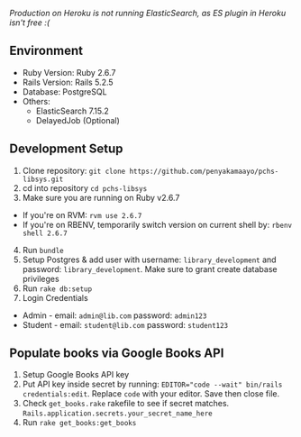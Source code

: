 *Production on Heroku is not running ElasticSearch, as ES plugin in Heroku isn't free :(*

Environment
--------
- Ruby Version: Ruby 2.6.7
- Rails Version: Rails 5.2.5
- Database: PostgreSQL
- Others:
  - ElasticSearch 7.15.2
  - DelayedJob (Optional)
  

Development Setup
--------
1. Clone repository: `git clone https://github.com/penyakamaayo/pchs-libsys.git`
2. cd into repository `cd pchs-libsys`
3. Make sure you are running on Ruby v2.6.7
  * If you're on RVM: `rvm use 2.6.7`
  * If you're on RBENV, temporarily switch version on current shell by: `rbenv shell 2.6.7`
4. Run `bundle`
5. Setup Postgres & add user with username: `library_development` and password: `library_development`. Make sure to grant create database privileges
6. Run `rake db:setup`
7. Login Credentials
  * Admin - email: `admin@lib.com` password: `admin123`
  * Student - email: `student@lib.com` password: `student123`

Populate books via Google Books API
--------
1. Setup Google Books API key
2. Put API key inside secret by running: `EDITOR="code --wait" bin/rails credentials:edit`. Replace `code` with your editor. Save then close file.
3. Check `get_books.rake` rakefile to see if secret matches. `Rails.application.secrets.your_secret_name_here`
4. Run `rake get_books:get_books`

